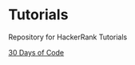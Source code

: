 # Tutorials

Repository for HackerRank Tutorials

[30 Days of Code](https://github.com/apmiravite/Tutorials/tree/30-Days-of-Code)
